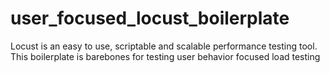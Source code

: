 # user_focused_locust_boilerplate
Locust is an easy to use, scriptable and scalable performance testing tool. This boilerplate is barebones for testing user behavior focused load testing
